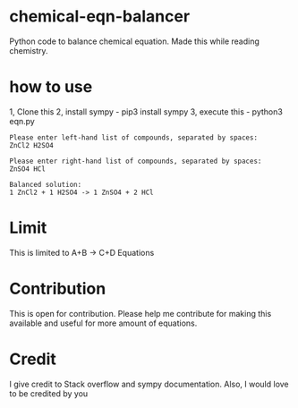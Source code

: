 # chemical-eqn-balancer
Python code to balance chemical equation. Made this while reading chemistry.

# how to use
1, Clone this
2, install sympy - pip3 install sympy
3, execute this - python3 eqn.py

```
Please enter left-hand list of compounds, separated by spaces:
ZnCl2 H2SO4

Please enter right-hand list of compounds, separated by spaces:
ZnSO4 HCl

Balanced solution:
1 ZnCl2 + 1 H2SO4 -> 1 ZnSO4 + 2 HCl
```

# Limit
This is limited to 
A+B -> C+D 
Equations

# Contribution
This is open for contribution. Please help me contribute for making this available and useful for more amount of equations.

# Credit
I give credit to Stack overflow and sympy documentation.
Also, I would love to be credited by you
